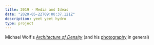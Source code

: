 ```yaml
---
title: 2019 - Media and Ideas
date: "2020-05-22T09:00:37.121Z"
description: yeet yeet hydro
type: project
---
```



Michael Wolf's [_Architecture of Density_](http://photomichaelwolf.com/#architecture-of-density-2/1) (and his [photography](http://photomichaelwolf.com/#) in general)